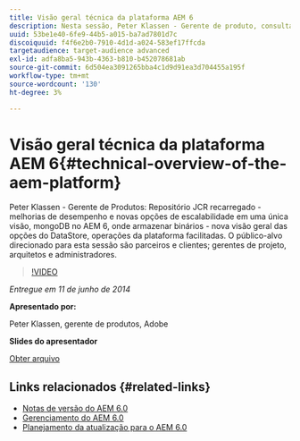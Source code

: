```yaml
---
title: Visão geral técnica da plataforma AEM 6
description: Nesta sessão, Peter Klassen - Gerente de produto, consulta o Repositório JCR recarregado, melhorias de desempenho e novas opções de escalabilidade.
uuid: 53be1e40-6fe9-44b5-a015-ba7ad7801d7c
discoiquuid: f4f6e2b0-7910-4d1d-a024-583ef17ffcda
targetaudience: target-audience advanced
exl-id: adfa8ba5-943b-4363-b810-b452078681ab
source-git-commit: 6d504ea3091265bba4c1d9d91ea3d704455a195f
workflow-type: tm+mt
source-wordcount: '130'
ht-degree: 3%

---
```


# Visão geral técnica da plataforma AEM 6{#technical-overview-of-the-aem-platform}

Peter Klassen - Gerente de Produtos: Repositório JCR recarregado - melhorias de desempenho e novas opções de escalabilidade em uma única visão, mongoDB no AEM 6, onde armazenar binários - nova visão geral das opções do DataStore, operações da plataforma facilitadas. O público-alvo direcionado para esta sessão são parceiros e clientes; gerentes de projeto, arquitetos e administradores.

>[!VIDEO](https://video.tv.adobe.com/v/19517/?quality=9)

*Entregue em 11 de junho de 2014*

**Apresentado por:**

Peter Klassen, gerente de produtos, Adobe

**Slides do apresentador**

[Obter arquivo](assets/aem6-platform-whatsnew.pdf)

## Links relacionados {#related-links}

* [Notas de versão do AEM 6.0](http://docs.adobe.com/content/docs/en/aem/6-0/release-notes.html)
* [Gerenciamento do AEM 6.0](http://docs.adobe.com/docs/en/aem/6-0/manage.html)
* [Planejamento da atualização para o AEM 6.0](http://docs.adobe.com/content/docs/en/aem/6-0/deploy/upgrade/planning.html)
